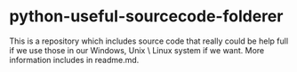 # python-useful-sourcecode-folderer
This is a repository which includes source code that really could be help full if we use those in our Windows, Unix \ Linux system if we want.  More information includes in readme.md.
